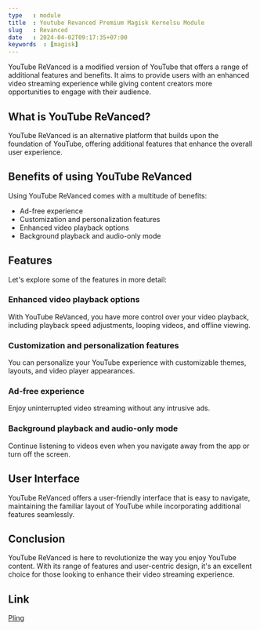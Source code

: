 ```yaml
---
type   : module
title  : Youtube Revanced Premium Magisk Kernelsu Module
slug   : Revanced
date   : 2024-04-02T09:17:35+07:00
keywords  : [magisk]
---
```



YouTube ReVanced is a modified version of YouTube that offers a range of additional features and benefits. It aims to provide users with an enhanced video streaming experience while giving content creators more opportunities to engage with their audience.

## What is YouTube ReVanced?
YouTube ReVanced is an alternative platform that builds upon the foundation of YouTube, offering additional features that enhance the overall user experience.

## Benefits of using YouTube ReVanced
Using YouTube ReVanced comes with a multitude of benefits:
- Ad-free experience
- Customization and personalization features
- Enhanced video playback options
- Background playback and audio-only mode

## Features
Let's explore some of the features in more detail:

### Enhanced video playback options
With YouTube ReVanced, you have more control over your video playback, including playback speed adjustments, looping videos, and offline viewing.

### Customization and personalization features
You can personalize your YouTube experience with customizable themes, layouts, and video player appearances.

### Ad-free experience
Enjoy uninterrupted video streaming without any intrusive ads.

### Background playback and audio-only mode
Continue listening to videos even when you navigate away from the app or turn off the screen.

## User Interface
YouTube ReVanced offers a user-friendly interface that is easy to navigate, maintaining the familiar layout of YouTube while incorporating additional features seamlessly.

## Conclusion
YouTube ReVanced is here to revolutionize the way you enjoy YouTube content. With its range of features and user-centric design, it's an excellent choice for those looking to enhance their video streaming experience.

## Link
[Pling](https://www.pling.com/p/2158318/)
